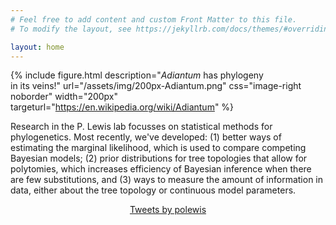 ```yaml
---
# Feel free to add content and custom Front Matter to this file.
# To modify the layout, see https://jekyllrb.com/docs/themes/#overriding-theme-defaults

layout: home
---
```

{% include figure.html description="<em>Adiantum</em> has phylogeny<br/>in its veins!" url="/assets/img/200px-Adiantum.png" css="image-right noborder" width="200px" targeturl="https://en.wikipedia.org/wiki/Adiantum" %}

Research in the P. Lewis lab focusses on statistical methods for phylogenetics. 
Most recently, we've developed: (1) better ways of estimating the marginal likelihood,
which is used to compare competing Bayesian models; (2) prior distributions for tree
topologies that allow for polytomies, which increases efficiency of Bayesian inference
when there are few substitutions, and (3) ways to measure the amount of information 
in data, either about the tree topology or continuous model parameters.

<div class='jekyll-twitter-plugin' align="center">
    <div class="jekyll-twitter-plugin">
    <a class="twitter-timeline" data-width="500" data-tweet-limit="5" href="https://twitter.com/polewis?ref_src=twsrc%5Etfw">Tweets by polewis</a>
    <script async="" src="https://platform.twitter.com/widgets.js" charset="utf-8"></script>
    </div>
</div>

